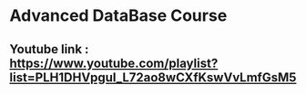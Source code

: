# Advanced DataBase Course 
## Youtube link : https://www.youtube.com/playlist?list=PLH1DHVpguI_L72ao8wCXfKswVvLmfGsM5  

